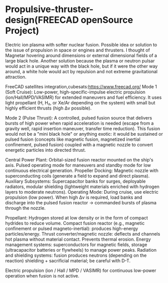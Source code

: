 # Propulsive-thruster-design(FREECAD openSource Project)
Electric ion plasma with softer nuclear fusion. Possible idea or solution to the issue of propulsion in space or engines and thrusters. I thought of Magnetar hovering around dimensions or external dimensional fields of a large black hole. Another solution because the plasma or neutron pulsar would act in a unique way with the black hole, but if it were the other way around, a white hole would act by repulsion and not extreme gravitational attraction.


FreeCAD satellites integration,cubesats:https://www.freecad.org/
Mode 1 (Soft Cruise): Low-power, high-specific-impulse electric propulsion (ion/Hall/MPD/VASIMR) for extended maneuvers and fuel efficiency. It uses light propellant (H, H₂, or Xe/Ar depending on the system) with small but highly efficient thrusts (high Δv possible).

Mode 2 (Pulse Thrust): A controlled, pulsed fusion source that delivers bursts of high power when rapid acceleration is needed (escape from a gravity well, rapid insertion maneuver, transfer time reduction). This fusion would not be a "mini black hole" or anything exotic: it would be sustained or pulsed fusion (concepts like magnetic fusion, magnetized inertial confinement, pulsed fusion) coupled with a magnetic nozzle to convert energetic particles into directed thrust.

Central Power Plant: Orbital-sized fusion reactor mounted on the ship's axis. Pulsed operating mode for maneuvers and standby mode for low continuous electrical generation.
Propeller Docking: Magnetic nozzle with superconducting coils (generate a field to expand and direct plasma).
Auxiliary Subsystems: Supercapacitor banks for surges, deployable radiators, modular shielding (lightweight materials enriched with hydrogen layers to moderate neutrons).
Operating Mode: During cruise, use electric propulsion (low power). When high Δv is required, load banks and discharge into the pulsed fusion reactor -> commanded bursts of plasma through the nozzle.

Propellant: Hydrogen stored at low density or in the form of compact hydrides to reduce volume.
Compact fusion reactor (e.g., magnetic confinement or pulsed magneto-inertial): produces high-energy particles/energy.
Thrust converter/magnetic nozzle: deflects and channels hot plasma without material contact. Prevents thermal erosion.
Energy management systems: superconductors for magnetic fields, storage (ultracapacitor batteries or flywheels) to manage power peaks.
Radiation and shielding systems: fusion produces neutrons (depending on the reaction) shielding + sacrificial material; be careful with D-T.

Electric propulsion (ion / Hall / MPD / VASIMR) for continuous low-power operation when fusion is not active.
